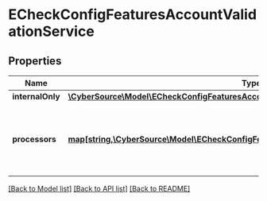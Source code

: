 # ECheckConfigFeaturesAccountValidationService

## Properties
Name | Type | Description | Notes
------------ | ------------- | ------------- | -------------
**internalOnly** | [**\CyberSource\Model\ECheckConfigFeaturesAccountValidationServiceInternalOnly**](ECheckConfigFeaturesAccountValidationServiceInternalOnly.md) |  | [optional] 
**processors** | [**map[string,\CyberSource\Model\ECheckConfigFeaturesAccountValidationServiceProcessors]**](ECheckConfigFeaturesAccountValidationServiceProcessors.md) | *NEW* Payment Processing connection used to support eCheck, aka ACH, payment methods. Example * \&quot;bofaach\&quot; * \&quot;wellsfargoach\&quot; | [optional] 

[[Back to Model list]](../README.md#documentation-for-models) [[Back to API list]](../README.md#documentation-for-api-endpoints) [[Back to README]](../README.md)


